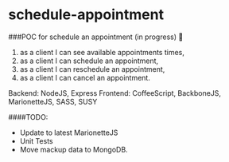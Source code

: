 schedule-appointment
====================

###POC for schedule an appointment (in progress) :beers:
1. as a client I can see available appointments times,
2. as a client I can schedule an appointment,
3. as a client I can reschedule an appointment,
4. as a client I can  cancel an appointment.


Backend: NodeJS, Express
Frontend: CoffeeScript, BackboneJS, MarionetteJS, SASS, SUSY


####TODO:
+ Update to latest MarionetteJS
+ Unit Tests
+ Move mackup data to MongoDB.

